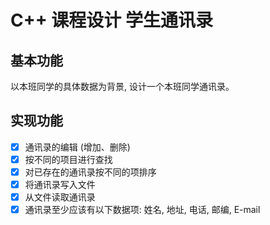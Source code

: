# C++ 课程设计 学生通讯录

## 基本功能

以本班同学的具体数据为背景, 设计一个本班同学通讯录。

## 实现功能

- [x] 通讯录的编辑 (增加、删除)
- [x] 按不同的项目进行查找
- [x] 对已存在的通讯录按不同的项排序
- [x] 将通讯录写入文件
- [x] 从文件读取通讯录
- [x] 通讯录至少应该有以下数据项: 姓名, 地址, 电话, 邮编, E-mail
